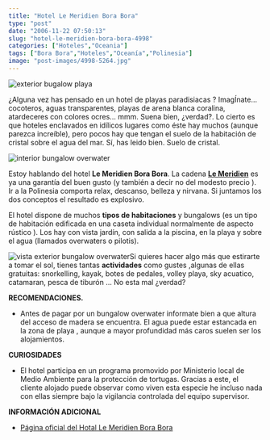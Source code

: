 ```yaml
---
title: "Hotel Le Meridien Bora Bora"
type: "post"
date: "2006-11-22 07:50:13"
slug: "hotel-le-meridien-bora-bora-4998"
categories: ["Hoteles","Oceania"]
tags: ["Bora Bora","Hoteles","Oceanía","Polinesia"]
image: "post-images/4998-5264.jpg"
---
```


![exterior bugalow playa](post-images/4998-5264.jpg "exterior bugalow playa") 

¿Alguna vez has pensado en un hotel de playas paradisiacas ? ImagÍnate... cocoteros, aguas transparentes, playas de arena blanca coralina, atardeceres con colores ocres... mmm. Suena bien, ¿verdad?. Lo cierto es que hoteles enclavados en idílicos lugares como éste hay muchos (aunque parezca increíble), pero pocos hay que tengan el suelo de la habitación de cristal sobre el agua del mar. Sí, has leido bien. Suelo de cristal.

![interior bungalow overwater](post-images/4998-5262.jpg "interior bungalow overwater")

Estoy hablando del hotel **Le Meridien Bora Bora**. La cadena [**Le Meridien**](http://www.starwoodhotels.com/lemeridien/index.html) es ya una garantía del buen gusto (y también a decir no del modesto precio ). Ir a la Polinesia comporta relax, descanso, belleza y nirvana. Si juntamos los dos conceptos el resultado es explosivo.



El hotel dispone de muchos **tipos de habitaciones** y bungalows (es un tipo de habitación edificada en una caseta individual normalmente de aspecto rústico ). Los hay con vista jardín, con salida a la piscina, en la playa y sobre el agua (llamados overwaters o pilotis).

![vista exterior bungalow overwater](post-images/4998-5263.jpg "vista exterior bungalow overwater")Si quieres hacer algo más que estirarte a tomar el sol, tienes tantas **actividades** como gustes ,algunas de ellas gratuitas: snorkelling, kayak, botes de pedales, volley playa, sky acuatico, catamaran, pesca de tiburón ... No esta mal ¿verdad?

**RECOMENDACIONES.**

- Antes de pagar por un bungalow overwater informate bien a que altura del acceso de madera se encuentra. El agua puede estar estancada en la zona de playa , aunque a mayor profundidad más caros suelen ser los alojamientos.



**CURIOSIDADES**



- El hotel participa en un programa promovido por Ministerio local de Medio Ambiente para la protección de tortugas. Gracias a este, el cliente alojado puede observar como viven esta especie he incluso nada con ellas siempre bajo la vigilancia controlada del equipo supervisor.

**INFORMACIÓN ADICIONAL**

- [Página oficial del Hotal Le Meridien Bora Bora](http://www.starwoodhotels.com/lemeridien/property/rooms/index.html?propertyID=1905)